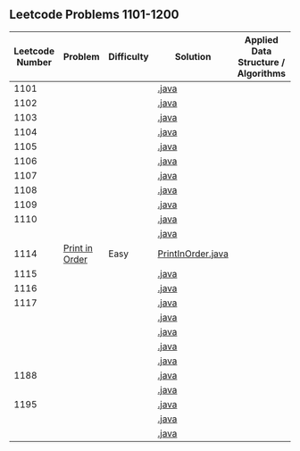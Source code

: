 ## Leetcode Problems 1101-1200

| Leetcode Number | Problem | Difficulty | Solution | Applied Data Structure / Algorithms | Note |
|---|---|---|---|---|---|
| 1101 | []() | | [.java](src/main/java/com.search2026.leetcode.problems/.java) | | | | |
| 1102 | []() | | [.java](src/main/java/com.search2026.leetcode.problems/.java) | | | | |
| 1103 | []() | | [.java](src/main/java/com.search2026.leetcode.problems/.java) | | | | |
| 1104 | []() | | [.java](src/main/java/com.search2026.leetcode.problems/.java) | | | | |
| 1105 | []() | | [.java](src/main/java/com.search2026.leetcode.problems/.java) | | | | |
| 1106 | []() | | [.java](src/main/java/com.search2026.leetcode.problems/.java) | | | | |
| 1107 | []() | | [.java](src/main/java/com.search2026.leetcode.problems/.java) | | | | |
| 1108 | []() | | [.java](src/main/java/com.search2026.leetcode.problems/.java) | | | | |
| 1109 | []() | | [.java](src/main/java/com.search2026.leetcode.problems/.java) | | | | |
| 1110 | []() | | [.java](src/main/java/com.search2026.leetcode.problems/.java) | | | | |
| | []() | | [.java](src/main/java/com.search2026.leetcode.problems/.java) | | | | |
| 1114 | [Print in Order](https://leetcode.com/problems/print-in-order/) | Easy | [PrintInOrder.java](src/main/java/com.search2026.leetcode.problems/PrintInOrder.java) | | | | Concurrency |
| 1115 | []() | | [.java](src/main/java/com.search2026.leetcode.problems/.java) | | | | |
| 1116 | []() | | [.java](src/main/java/com.search2026.leetcode.problems/.java) | | | | |
| 1117 | []() | | [.java](src/main/java/com.search2026.leetcode.problems/.java) | | | | |
| | []() | | [.java](src/main/java/com.search2026.leetcode.problems/.java) | | | | |
| | []() | | [.java](src/main/java/com.search2026.leetcode.problems/.java) | | | | |
| | []() | | [.java](src/main/java/com.search2026.leetcode.problems/.java) | | | | |
| | []() | | [.java](src/main/java/com.search2026.leetcode.problems/.java) | | | | |
| 1188 | []() | | [.java](src/main/java/com.search2026.leetcode.problems/.java) | | | | |
| | []() | | [.java](src/main/java/com.search2026.leetcode.problems/.java) | | | | |
| 1195 | []() | | [.java](src/main/java/com.search2026.leetcode.problems/.java) | | | | |
| | []() | | [.java](src/main/java/com.search2026.leetcode.problems/.java) | | | | |
| | []() | | [.java](src/main/java/com.search2026.leetcode.problems/.java) | | | | |
